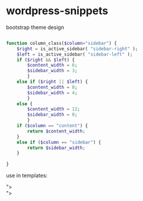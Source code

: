 # wordpress-snippets
bootstrap theme design

```php

function column_class($column="sidebar") {
	$right = is_active_sidebar( "sidebar-right" );
	$left = is_active_sidebar( "sidebar-left" );
	if ($right && $left) {
		$content_width = 6;
		$sidebar_width = 3;
		}
	else if ($right || $left) {
		$content_width = 8;
		$sidebar_width = 4;
		}
	else {
		$content_width = 12;
		$sidebar_width = 0;
		}
	if ($column == "content") {
		return $content_width;
	}
	else if ($column == "sidebar") {
		return $sidebar_width;
	}
	
}
```
use in templates:
<div id="primary" class="content-area col-md-<?php echo column_class("content"); ?>">
<div class="wrapper col-md-<?php echo column_class("sidebar"); ?>">
